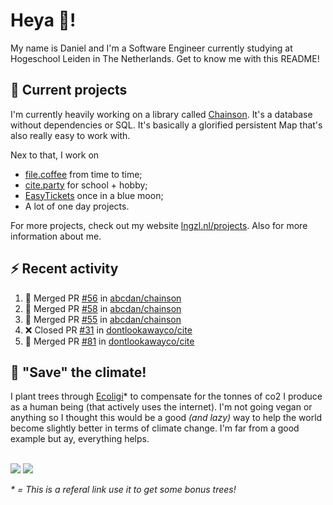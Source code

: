 # Heya 👋!

My name is Daniel and I'm a Software Engineer currently studying at Hogeschool Leiden in The Netherlands. Get to know me with this README!

## 💪 Current projects
I'm currently heavily working on a library called [Chainson](https://github.com/abcdan/chainson). It's a database without dependencies or SQL. It's basically a glorified persistent Map that's also really easy to work with.

Nex to that, I work on
- [file.coffee](https://file.coffee) from time to time;
- [cite.party](https://cite.party) for school + hobby;
- [EasyTickets](https://easytickets.xyz) once in a blue moon;
- A lot of one day projects.

For more projects, check out my website [lngzl.nl/projects](https://lngzl.nl/projects). Also for more information about me.

## ⚡ Recent activity
<!--START_SECTION:activity-->
1. 🎉 Merged PR [#56](https://github.com/abcdan/chainson/pull/56) in [abcdan/chainson](https://github.com/abcdan/chainson)
2. 🎉 Merged PR [#58](https://github.com/abcdan/chainson/pull/58) in [abcdan/chainson](https://github.com/abcdan/chainson)
3. 🎉 Merged PR [#55](https://github.com/abcdan/chainson/pull/55) in [abcdan/chainson](https://github.com/abcdan/chainson)
4. ❌ Closed PR [#31](https://github.com/dontlookawayco/cite/pull/31) in [dontlookawayco/cite](https://github.com/dontlookawayco/cite)
5. 🎉 Merged PR [#81](https://github.com/dontlookawayco/cite/pull/81) in [dontlookawayco/cite](https://github.com/dontlookawayco/cite)
<!--END_SECTION:activity-->

## 🌳 "Save" the climate!
I plant trees through <a href="https://ecologi.com/lngzl?r=6005cc57f70194001deaedfa">Ecoligi</a>* to compensate for the tonnes of co2 I produce as a human being (that actively uses the internet). I'm not going vegan or anything so I thought this would be a good _(and lazy)_ way to help the world become slightly better in terms of climate change. I'm far from a good example but ay, everything helps.

<br><a href="https://ecologi.com/lngzl?r=6005cc57f70194001deaedfa"><img src="https://img.shields.io/ecologi/trees/lngzl"></a> <a href="https://ecologi.com/lngzl?r=6005cc57f70194001deaedfa"><img src="https://img.shields.io/ecologi/carbon/lngzl"></a>



_\* = This is a referal link use it to get some bonus trees!_
